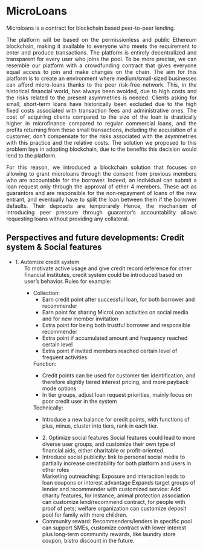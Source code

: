 # MicroLoans

Microloans is a contract for blockchain based peer-to-peer lending. 

<div style="text-align: justify">
The platform will be based on the permissionless and public Ethereum blockchain, making it available to everyone who meets the requirement to enter and produce transactions. The platform is entirely decentralized and transparent for every user who joins the pool. To be more precise, we can resemble our platform with a crowdfunding contract that gives everyone equal access to join and make changes on the chain. 
The aim for this platform is to create an environment where medium/small-sized businesses can afford micro-loans thanks to the peer risk-free network. This, in the historical financial world, has always been avoided, due to high costs and the risks related to the present asymmetries is needed. Clients asking for small, short-term loans have historically been excluded due to the high fixed costs associated with transaction fees and administrative ones. The cost of acquiring clients compared to the size of the loan is drastically higher in microfinance compared to regular commercial loans, and the profits returning from these small transactions, including the acquisition of a customer, don’t compensate for the risks associated with the asymmetries with this practice and the relative costs. The solution we proposed to this problem lays in adopting blockchain, due to the benefits this decision would lend to the platform.

For this reason, we introduced a blockchain solution that focuses on allowing to grant microloans through the consent from previous members who are accountable for the borrower. Indeed, an individual can submit a loan request only through the approval of other 4 members. These act as guarantors and are responsible for the non-repayment of loans of the new entrant, and eventually have to split the loan between them if the borrower defaults. Their deposots are temporarely  Hence, the mechanism of introducing peer pressure through guarantor’s accountability allows requesting loans without providing any collateral.
</div>

## Perspectives and future developments: Credit system & Social features

<ul>
  <li>1. Automize credit system
    <ul>
    To motivate active usage and give credit record reference for other financial institutes, credit system could be introduced based on user’s behavior. Rules for example:
      <ul>
  <li>Collection:
    <ul>
    <li>Earn credit point after successful loan, for both borrower and recommender </li>
    <li>Earn point for sharing MicroLoan activities on social media and for new member invitation</li>
    <li>Extra point for being both trustful borrower and responsible recommender</li>
    <li>Extra point if accumulated amount and frequency reached certain level​</li>
    <li>Extra point if invited members reached certain level of frequent activities</li>
    </ul>
  </li>Function:
    <ul>
    <li>Credit points can be used for customer tier identification, and therefore slightly tiered interest pricing, and more payback mode options</li>
    <li>In tier groups, adjust loan request priorities, mainly focus on poor credit user in the system</li>
    </ul>
  </li>Technically:
    <ul>
    <li>Introduce a new balance for credit points, with functions of plus, minus, cluster into tiers, rank in each tier.</li>
</ul>


<ul>
  <li>2. Optimize social features
    Social features could lead to more diverse user groups, and customize their own type of financial aids, either charitable or profit-oriented.
  <li>Introduce social publicity: link to personal social media to partially increase creditability for both platform and users in other roles
  </li>Marketing outreaching: Exposure and interaction leads to loan coupons or interest advantage
  </li>Expands target groups of lender and recommender with customized service: Add charity features, for instance, animal protection association can customize lend/recommend contract, for people with proof of pets; welfare organization can customize deposit pool for family with more children.
    <li>Community reward: Recommenders/lenders in specific pool can support SMEs, customize contract with lower interest plus long-term community rewards, like laundry store coupon, bistro discount in the future.
</ul>
